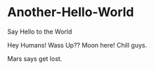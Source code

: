 # Another-Hello-World
Say Hello to the World


Hey Humans! Wass Up??
Moon here! Chill guys.


Mars says get lost.
